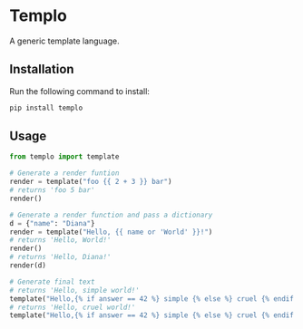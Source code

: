# Templo

A generic template language.

## Installation

Run the following command to install:

```python
pip install templo
```

## Usage

```python
from templo import template

# Generate a render funtion
render = template("foo {{ 2 + 3 }} bar")
# returns 'foo 5 bar'
render()

# Generate a render function and pass a dictionary
d = {"name": "Diana"}
render = template("Hello, {{ name or 'World' }}!")
# returns 'Hello, World!'
render()
# returns 'Hello, Diana!'
render(d)

# Generate final text
# returns 'Hello, simple world!'
template("Hello,{% if answer == 42 %} simple {% else %} cruel {% endif %}world!", {'answer': 42})
# returns 'Hello, cruel world!'
template("Hello,{% if answer == 42 %} simple {% else %} cruel {% endif %}world!", {'answer': 73})
```
